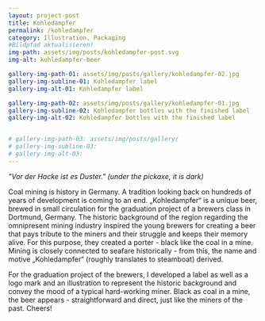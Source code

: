 ```yaml
---
layout: project-post
title: Kohledampfer
permalink: /kohledampfer
category: Illustration, Packaging
#Bildpfad aktualisieren!
img-path: assets/img/posts/kohledampfer-post.svg
img-alt: kohledampfer-beer

gallery-img-path-01: assets/img/posts/gallery/kohledampfer-02.jpg
gallery-img-subline-01: Kohledampfer label
gallery-img-alt-01: Kohledampfer label

gallery-img-path-02: assets/img/posts/gallery/kohledampfer-01.jpg
gallery-img-subline-02: Kohledampfer bottles with the finished label
gallery-img-alt-02: Kohledampfer bottles with the finished label


# gallery-img-path-03: assets/img/posts/gallery/
# gallery-img-subline-03: 
# gallery-img-alt-03:
---
```


<i>"Vor der Hacke ist es Duster." (under the pickaxe, it is dark)  </i>

Coal mining is history in Germany. A tradition looking back on hundreds of years of development is coming to an end. „Kohledampfer“ is a unique beer, brewed in small circulation for the graduation project of a brewers class in Dortmund, Germany. The historic background of the region regarding the omnipresent mining industry inspired the young brewers for creating a beer that pays tribute to the miners and their struggle and keeps their memory alive. For this purpose, they created a porter - black like the coal in a mine. Mining is closely connected to seafare historically - from this, the name and motive „Kohledampfer“ (roughly translates to steamboat) derived. 

For the graduation project of the brewers, I developed a label as well as a logo mark and an illustration to represent the historic background and convey the mood of a typical hard-working miner. Black as coal in a mine, the beer appears - straightforward and direct, just like the miners of the past. Cheers!